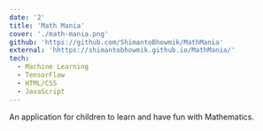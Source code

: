 ```yaml
---
date: '2'
title: 'Math Mania'
cover: './math-mania.png'
github: 'https://github.com/ShimantoBhowmik/MathMania'
external: 'hhttps://shimantobhowmik.github.io/MathMania/'
tech:
  - Machine Learning
  - TensorFlow
  - HTML/CSS
  - JavaScript
---
```


An application for children to learn and have fun with Mathematics.

